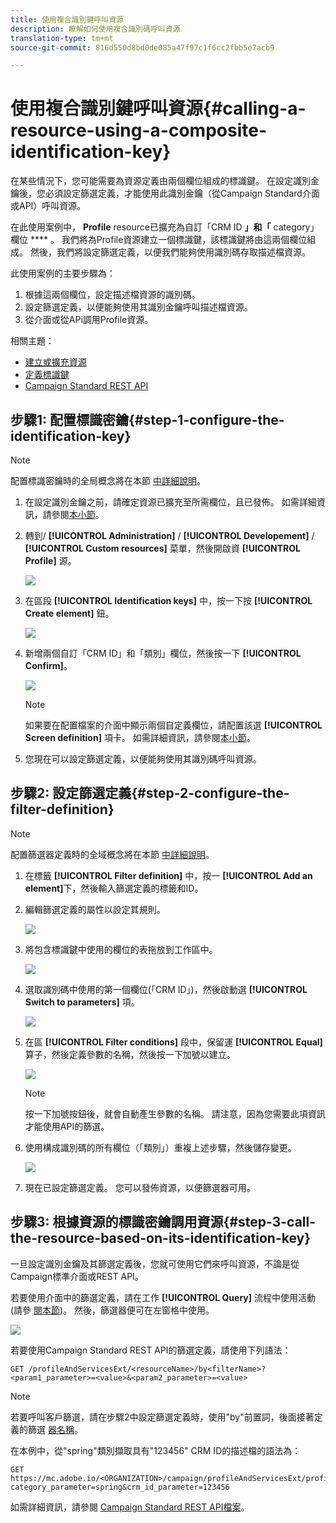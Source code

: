 ```yaml
---
title: 使用複合識別鍵呼叫資源
description: 瞭解如何使用複合識別碼呼叫資源
translation-type: tm+mt
source-git-commit: 816d550d8bd0de085a47f97c1f6cc2fbb5e7acb9

---
```



# 使用複合識別鍵呼叫資源{#calling-a-resource-using-a-composite-identification-key}

在某些情況下，您可能需要為資源定義由兩個欄位組成的標識鍵。 在設定識別金鑰後，您必須設定篩選定義，才能使用此識別金鑰（從Campaign Standard介面或API）呼叫資源。

在此使用案例中， **Profile** resource已擴充為自訂「CRM ID **」和「** category」欄位 **** 。 我們將為Profile資源建立一個標識鍵，該標識鍵將由這兩個欄位組成。 然後，我們將設定篩選定義，以便我們能夠使用識別碼存取描述檔資源。

此使用案例的主要步驟為：

1. 根據這兩個欄位，設定描述檔資源的識別碼。
1. 設定篩選定義，以便能夠使用其識別金鑰呼叫描述檔資源。
1. 從介面或從APi調用Profile資源。

相關主題：

* [建立或擴充資源](../../developing/using/creating-or-extending-the-resource.md)
* [定義標識鍵](../../developing/using/configuring-the-resource-s-data-structure.md#defining-identification-keys)
* [Campaign Standard REST API](../../api/using/get-started-apis.md)

## 步驟1: 配置標識密鑰{#step-1-configure-the-identification-key}

>[!NOTE]
> 配置標識密鑰時的全局概念將在本節 [中詳細說明](../../developing/using/configuring-the-resource-s-data-structure.md#defining-identification-keys)。

1. 在設定識別金鑰之前，請確定資源已擴充至所需欄位，且已發佈。 如需詳細資訊，請參閱[本小節](../../developing/using/creating-or-extending-the-resource.md)。

1. 轉到/ **[!UICONTROL Administration]** / **[!UICONTROL Developement]** / **[!UICONTROL Custom resources]** 菜單，然後開啟資 **[!UICONTROL Profile]** 源。

   ![](assets/uc_idkey1.png)

1. 在區段 **[!UICONTROL Identification keys]** 中，按一下按 **[!UICONTROL Create element]** 鈕。

   ![](assets/uc_idkey2.png)

1. 新增兩個自訂「CRM ID」和「類別」欄位，然後按一下 **[!UICONTROL Confirm]**。

   ![](assets/uc_idkey3.png)

   >[!NOTE]
   > 如果要在配置檔案的介面中顯示兩個自定義欄位，請配置該選 **[!UICONTROL Screen definition]** 項卡。 如需詳細資訊，請參閱[本小節](../../developing/using/configuring-the-screen-definition.md)。

1. 您現在可以設定篩選定義，以便能夠使用其識別碼呼叫資源。

## 步驟2: 設定篩選定義{#step-2-configure-the-filter-definition}

>[!NOTE]
> 配置篩選器定義時的全域概念將在本節 [中詳細說明](../../developing/using/configuring-filter-definition.md)。

1. 在標籤 **[!UICONTROL Filter definition]** 中，按一 **[!UICONTROL Add an element]**&#x200B;下，然後輸入篩選定義的標籤和ID。

1. 編輯篩選定義的屬性以設定其規則。

   ![](assets/uc_idkey4.png)

1. 將包含標識鍵中使用的欄位的表拖放到工作區中。

   ![](assets/uc_idkey5.png)

1. 選取識別碼中使用的第一個欄位(「CRM ID」)，然後啟動選 **[!UICONTROL Switch to parameters]** 項。

   ![](assets/uc_idkey6.png)

1. 在區 **[!UICONTROL Filter conditions]** 段中，保留運 **[!UICONTROL Equal]** 算子，然後定義參數的名稱，然後按一下加號以建立。

   ![](assets/uc_idkey7.png)

   >[!NOTE]
   > 按一下加號按鈕後，就會自動產生參數的名稱。 請注意，因為您需要此項資訊才能使用API的篩選。

1. 使用構成識別碼的所有欄位（「類別」）重複上述步驟，然後儲存變更。

   ![](assets/uc_idkey8.png)

1. 現在已設定篩選定義。 您可以發佈資源，以便篩選器可用。

## 步驟3: 根據資源的標識密鑰調用資源{#step-3-call-the-resource-based-on-its-identification-key}

一旦設定識別金鑰及其篩選定義後，您就可使用它們來呼叫資源，不論是從Campaign標準介面或REST API。

若要使用介面中的篩選定義，請在工作 **[!UICONTROL Query]** 流程中使用活動(請參 [閱本節](../../automating/using/query.md))。 然後，篩選器便可在左窗格中使用。

![](assets/uc_idkey9.png)

若要使用Campaign Standard REST API的篩選定義，請使用下列語法：

```
GET /profileAndServicesExt/<resourceName>/by<filterName>?<param1_parameter>=<value>&<param2_parameter>=<value>
```

>[!NOTE]
>若要呼叫客戶篩選，請在步驟2中設定篩選定義時，使用&quot;by&quot;前置詞，後面接著定義的篩選 [器名稱](../../developing/using/uc-calling-resource-id-key.md#step-2-configure-the-filter-definition)。

在本例中，從&quot;spring&quot;類別擷取具有&quot;123456&quot; CRM ID的描述檔的語法為：

```
GET https://mc.adobe.io/<ORGANIZATION>/campaign/profileAndServicesExt/profile/byidentification_key?category_parameter=spring&crm_id_parameter=123456
```

如需詳細資訊，請參閱 [Campaign Standard REST API檔案](../../api/using/filtering.md)。